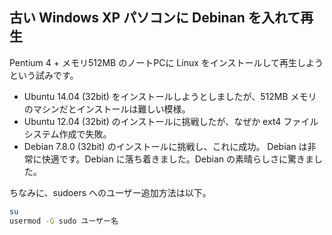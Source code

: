 ## 古い Windows XP パソコンに Debinan を入れて再生

Pentium 4 + メモリ512MB のノートPCに Linux をインストールして再生しようという試みです。
* Ubuntu 14.04 (32bit) をインストールしようとしましたが、512MB メモリのマシンだとインストールは難しい模様。
* Ubuntu 12.04 (32bit) のインストールに挑戦したが、なぜか ext4 ファイルシステム作成で失敗。
* Debian 7.8.0 (32bit) のインストールに挑戦し、これに成功。
Debian は非常に快適です。Debian に落ち着きました。Debian の素晴らしさに驚きました。

ちなみに、sudoers へのユーザー追加方法は以下。
```sh
su
usermod -G sudo ユーザー名
```

